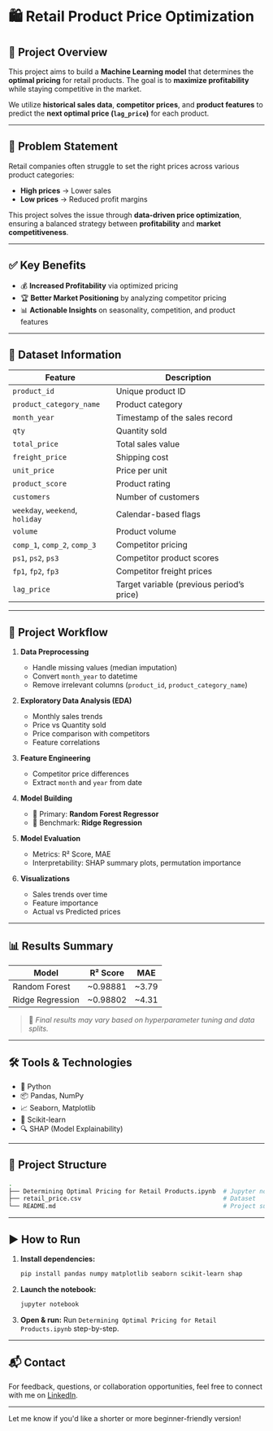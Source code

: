 # 🛍️ Retail Product Price Optimization

## 📌 Project Overview

This project aims to build a **Machine Learning model** that determines the **optimal pricing** for retail products. The goal is to **maximize profitability** while staying competitive in the market.

We utilize **historical sales data**, **competitor prices**, and **product features** to predict the **next optimal price (`lag_price`)** for each product.

---

## 🚨 Problem Statement

Retail companies often struggle to set the right prices across various product categories:

* **High prices** → Lower sales
* **Low prices** → Reduced profit margins

This project solves the issue through **data-driven price optimization**, ensuring a balanced strategy between **profitability** and **market competitiveness**.

---

## ✅ Key Benefits

* 💰 **Increased Profitability** via optimized pricing
* 🏆 **Better Market Positioning** by analyzing competitor pricing
* 📊 **Actionable Insights** on seasonality, competition, and product features

---

## 📂 Dataset Information

| Feature                         | Description                               |
| ------------------------------- | ----------------------------------------- |
| `product_id`                    | Unique product ID                         |
| `product_category_name`         | Product category                          |
| `month_year`                    | Timestamp of the sales record             |
| `qty`                           | Quantity sold                             |
| `total_price`                   | Total sales value                         |
| `freight_price`                 | Shipping cost                             |
| `unit_price`                    | Price per unit                            |
| `product_score`                 | Product rating                            |
| `customers`                     | Number of customers                       |
| `weekday`, `weekend`, `holiday` | Calendar-based flags                      |
| `volume`                        | Product volume                            |
| `comp_1`, `comp_2`, `comp_3`    | Competitor pricing                        |
| `ps1`, `ps2`, `ps3`             | Competitor product scores                 |
| `fp1`, `fp2`, `fp3`             | Competitor freight prices                 |
| `lag_price`                     | Target variable (previous period’s price) |

---

## 🔁 Project Workflow

1. **Data Preprocessing**

   * Handle missing values (median imputation)
   * Convert `month_year` to datetime
   * Remove irrelevant columns (`product_id`, `product_category_name`)

2. **Exploratory Data Analysis (EDA)**

   * Monthly sales trends
   * Price vs Quantity sold
   * Price comparison with competitors
   * Feature correlations

3. **Feature Engineering**

   * Competitor price differences
   * Extract `month` and `year` from date

4. **Model Building**

   * 🎯 Primary: **Random Forest Regressor**
   * 📏 Benchmark: **Ridge Regression**

5. **Model Evaluation**

   * Metrics: R² Score, MAE
   * Interpretability: SHAP summary plots, permutation importance

6. **Visualizations**

   * Sales trends over time
   * Feature importance
   * Actual vs Predicted prices

---

## 📊 Results Summary

| Model            | R² Score  | MAE    |
| ---------------- | --------- | ------ |
| Random Forest    | \~0.98881 | \~3.79 |
| Ridge Regression | \~0.98802 | \~4.31 |

> 📌 *Final results may vary based on hyperparameter tuning and data splits.*

---

## 🛠 Tools & Technologies

* 🐍 Python
* 📦 Pandas, NumPy
* 📈 Seaborn, Matplotlib
* 🤖 Scikit-learn
* 🔍 SHAP (Model Explainability)

---

## 📁 Project Structure

```bash
.
├── Determining Optimal Pricing for Retail Products.ipynb  # Jupyter notebook
├── retail_price.csv                                       # Dataset
└── README.md                                              # Project summary
```

---

## ▶️ How to Run

1. **Install dependencies:**

   ```bash
   pip install pandas numpy matplotlib seaborn scikit-learn shap
   ```

2. **Launch the notebook:**

   ```bash
   jupyter notebook
   ```

3. **Open & run:**
   Run `Determining Optimal Pricing for Retail Products.ipynb` step-by-step.

---

## 📬 Contact

For feedback, questions, or collaboration opportunities, feel free to connect with me on [LinkedIn](https://www.linkedin.com/in/ask-pratik-bokade/).

---

Let me know if you'd like a shorter or more beginner-friendly version!
